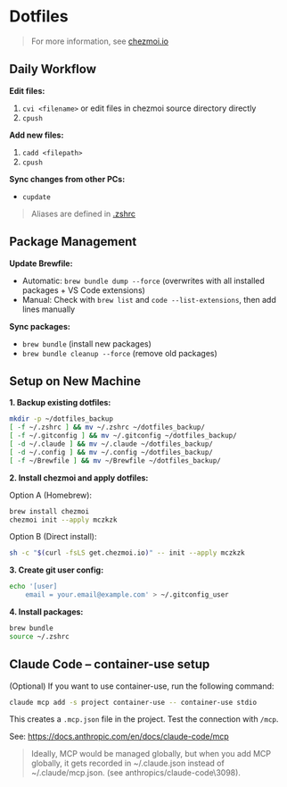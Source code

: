 # Dotfiles

> For more information, see [chezmoi.io](https://www.chezmoi.io/)

## Daily Workflow

**Edit files:**
1. `cvi <filename>` or edit files in chezmoi source directory directly
2. `cpush`

**Add new files:**
1. `cadd <filepath>`
2. `cpush`

**Sync changes from other PCs:**
- `cupdate`

> Aliases are defined in [.zshrc](dot_zshrc)

## Package Management

**Update Brewfile:**
- Automatic: `brew bundle dump --force` (overwrites with all installed packages + VS Code extensions)
- Manual: Check with `brew list` and `code --list-extensions`, then add lines manually

**Sync packages:**
- `brew bundle` (install new packages)
- `brew bundle cleanup --force` (remove old packages)

## Setup on New Machine

**1. Backup existing dotfiles:**
```bash
mkdir -p ~/dotfiles_backup
[ -f ~/.zshrc ] && mv ~/.zshrc ~/dotfiles_backup/
[ -f ~/.gitconfig ] && mv ~/.gitconfig ~/dotfiles_backup/
[ -d ~/.claude ] && mv ~/.claude ~/dotfiles_backup/
[ -d ~/.config ] && mv ~/.config ~/dotfiles_backup/
[ -f ~/Brewfile ] && mv ~/Brewfile ~/dotfiles_backup/
```

**2. Install chezmoi and apply dotfiles:**

Option A (Homebrew):
```bash
brew install chezmoi
chezmoi init --apply mczkzk
```

Option B (Direct install):
```bash
sh -c "$(curl -fsLS get.chezmoi.io)" -- init --apply mczkzk
```

**3. Create git user config:**
```bash
echo '[user]
	email = your.email@example.com' > ~/.gitconfig_user
```

**4. Install packages:**
```bash
brew bundle
source ~/.zshrc
```

## Claude Code – container-use setup

(Optional) If you want to use container-use, run the following command:

```bash
claude mcp add -s project container-use -- container-use stdio
```

This creates a `.mcp.json` file in the project. Test the connection with `/mcp`.

See: https://docs.anthropic.com/en/docs/claude-code/mcp

> Ideally, MCP would be managed globally, but when you add MCP globally, it gets recorded in ~/.claude.json instead of ~/.claude/mcp.json. (see anthropics/claude-code\3098).
